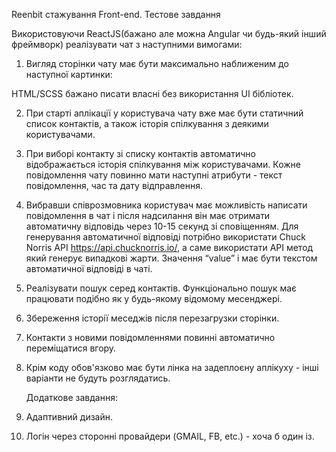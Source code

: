 Reenbit стажування Front-end. Тестове завдання

Використовуючи ReaсtJS(бажано але можна Angular чи будь-який інший фреймворк)
реалізувати чат з наступними вимогами:

1. Вигляд сторінки чату має бути максимально наближеним до наступної картинки:

HTML/SCSS бажано писати власні без використання UI бібліотек.

2. При старті аплікації у користувача чату вже має бути статичний список
   контактів, а також історія спілкування з деякими користувачами.
3. При виборі контакту зі списку контактів автоматично відображається історія
   спілкування між користувачами. Кожне повідомлення чату повинно мати наступні
   атрибути - текст повідомлення, час та дату відправлення.
4. Вибравши співрозмовника користувач має можливість написати повідомлення в чат
   і після надсилання він має отримати автоматичну відповідь через 10-15 секунд
   зі сповіщенням. Для генерування автоматичної відповіді потрібно використати
   Chuck Norris API https://api.chucknorris.io/, а саме використати API метод
   який генерує випадкові жарти. Значення “value” і має бути текстом
   автоматичної відповіді в чаті.
5. Реалізувати пошук серед контактів. Функціонально пошук має працювати подібно
   як у будь-якому відомому месенджері.
6. Збереження історії меседжів після перезагрузки сторінки.
7. Контакти з новими повідомленнями повинні автоматично переміщатися вгору.
8. Крім коду обов'язково має бути лінка на задеплоєну аплікуху - інші варіанти
   не будуть розглядатись.

   Додаткове завдання:

9. Адаптивний дизайн.
10. Логін через сторонні провайдери (GMAIL, FB, etc.) - хоча б один із.
